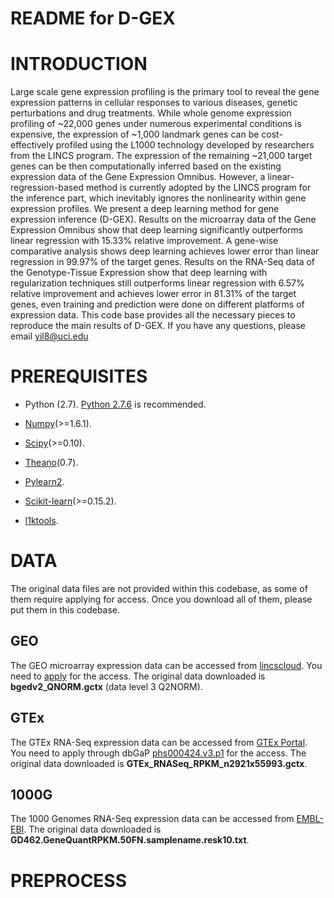 README for D-GEX
================

INTRODUCTION
============

Large scale gene expression profiling is the primary
tool to reveal the gene expression patterns in cellular responses to
various diseases, genetic perturbations and drug treatments. While
whole genome expression profiling of ~22,000 genes under numerous
experimental conditions is expensive, the expression of ~1,000
landmark genes can be cost-effectively profiled using the L1000
technology developed by researchers from the LINCS program.
The expression of the remaining ~21,000 target genes can be then
computationally inferred based on the existing expression data of
the Gene Expression Omnibus. However, a linear-regression-based
method is currently adopted by the LINCS program for the inference
part, which inevitably ignores the nonlinearity within gene expression
profiles. We present a deep learning method for gene expression
inference (D-GEX). Results on the microarray data of the
Gene Expression Omnibus show that deep learning significantly
outperforms linear regression with 15.33% relative improvement. A
gene-wise comparative analysis shows deep learning achieves lower
error than linear regression in 99.97% of the target genes. Results
on the RNA-Seq data of the Genotype-Tissue Expression show that
deep learning with regularization techniques still outperforms linear
regression with 6.57% relative improvement and achieves lower error
in 81.31% of the target genes, even training and prediction were done
on different platforms of expression data. This code base provides all
the necessary pieces to reproduce the main results of D-GEX. If you have any 
questions, please email yil8@uci.edu







PREREQUISITES
=============
* Python (2.7). [Python 2.7.6](http://www.python.org/download/releases/2.7.6/) is recommended.

* [Numpy](http://www.numpy.org/)(>=1.6.1). 

* [Scipy](http://www.scipy.org/)(>=0.10). 

* [Theano](http://deeplearning.net/software/theano/)(0.7).

* [Pylearn2](https://github.com/lisa-lab/pylearn2).

* [Scikit-learn](http://scikit-learn.org/stable/)(>=0.15.2).

* [l1ktools](https://github.com/cmap/l1ktools).






DATA
====
The original data files are not provided within this codebase, as some of them require applying for access. Once you download all of them, please put them in this codebase.

GEO
---
The GEO microarray expression data can be accessed from [lincscloud](http://www.lincscloud.org/l1000/). You need to [apply](https://docs.google.com/forms/d/1j6Vb_s4FrDodxoS3IDZsHWoVNrOnKNQbqwbwcW2a208/viewform) for the access. The original data downloaded is **bgedv2_QNORM.gctx** (data level 3 Q2NORM).


GTEx
----
The GTEx RNA-Seq expression data can be accessed from [GTEx Portal](http://www.gtexportal.org/home/). You need to apply through dbGaP [phs000424.v3.p1](http://www.ncbi.nlm.nih.gov/projects/gap/cgi-bin/study.cgi?study_id=phs000424.v3.p1) for the access. The original data downloaded is **GTEx_RNASeq_RPKM_n2921x55993.gctx**.

1000G
-----
The 1000 Genomes RNA-Seq expression data can be accessed from [EMBL-EBI](http://www.ebi.ac.uk/arrayexpress/experiments/E-GEUV-1/files/analysis_results/?ref=E-GEUV-1). The original data downloaded is **GD462.GeneQuantRPKM.50FN.samplename.resk10.txt**.








PREPROCESS
==========



